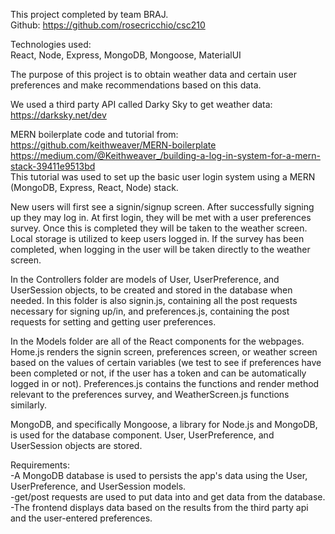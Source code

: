 This project completed by team BRAJ.    
Github: https://github.com/rosecricchio/csc210

Technologies used:  
React, Node, Express, MongoDB, Mongoose, MaterialUI

The purpose of this project is to obtain weather data and certain user preferences and make recommendations based on this data.

We used a third party API called Darky Sky to get weather data: https://darksky.net/dev

MERN boilerplate code and tutorial from:  
https://github.com/keithweaver/MERN-boilerplate  
https://medium.com/@Keithweaver_/building-a-log-in-system-for-a-mern-stack-39411e9513bd  
This tutorial was used to set up the basic user login system using a MERN (MongoDB, Express, React, Node) stack. 

New users will first see a signin/signup screen. After successfully signing up they may log in. At first login, they will be met with a user preferences survey. Once this is completed they will be taken to the weather screen. Local storage is utilized to keep users logged in. If the survey has been completed, when logging in the user will be taken directly to the weather screen.

In the Controllers folder are models of User, UserPreference, and UserSession objects, to be created and stored in the database when needed. In this folder is also signin.js, containing all the post requests necessary for signing up/in, and preferences.js, containing the post requests for setting and getting user preferences. 

In the Models folder are all of the React components for the webpages. Home.js renders the signin screen, preferences screen, or weather screen based on the values of certain variables (we test to see if preferences have been completed or not, if the user has a token and can be automatically logged in or not). Preferences.js contains the functions and render method relevant to the preferences survey, and WeatherScreen.js functions similarly. 

MongoDB, and specifically Mongoose, a library for Node.js and MongoDB, is used for the database component. User, UserPreference, and UserSession objects are stored. 

Requirements:  
-A MongoDB database is used to persists the app's data using the User, UserPreference, and UserSession models.  
-get/post requests are used to put data into and get data from the database.  
-The frontend displays data based on the results from the third party api and the user-entered preferences.

